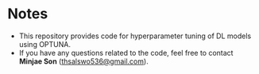 # Notes
- This repository provides code for hyperparameter tuning of DL models using OPTUNA.
- If you have any questions related to the code, feel free to contact **Minjae Son** (thsalswo536@gmail.com).

